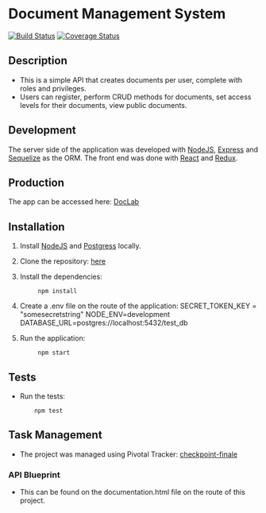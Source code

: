# Document Management System
[![Build Status](https://travis-ci.org/Mercy-Muchai/document-mgt-system.svg?branch=develop)](https://travis-ci.org/Mercy-Muchai/document-mgt-system)   [![Coverage Status](https://coveralls.io/repos/github/Mercy-Muchai/document-mgt-system/badge.svg?branch=clean-up)](https://coveralls.io/github/Mercy-Muchai/document-mgt-system?branch=clean-up)

## Description 

- This is a simple API that creates documents per user, complete with roles and privileges.
- Users can register, perform CRUD methods for documents, set access levels for their documents, view public documents.

## Development

The server side of the application was developed with [NodeJS](https://nodejs.org/en/docs/), [Express](https://expressjs.com/en/4x/api.html) and [Sequelize](http://docs.sequelizejs.com/manual/tutorial/models-usage.html) as the ORM.
The front end was done with [React](https://facebook.github.io/react/docs/hello-world.html) and [Redux](http://redux.js.org/).

## Production

The app can be accessed here: [DocLab](https://doc-lab.herokuapp.com/)

## Installation
1. Install [NodeJS](https://nodejs.org/en/docs/) and [Postgress](https://www.postgresql.org/) locally.

2. Clone the repository:
[here](https://github.com/Mercy-Muchai/document-mgt-system.git)

3. Install the dependencies:
            
            npm install
      
4. Create a .env file on the route of the application:
            SECRET_TOKEN_KEY = "somesecretstring"
            NODE_ENV=development
            DATABASE_URL=postgres://localhost:5432/test_db

4. Run the application:

            npm start

## Tests
- Run the tests:

          npm test

## Task Management
- The project was managed using Pivotal Tracker: [checkpoint-finale](https://www.pivotaltracker.com/n/projects/2035037)


### API Blueprint
-  This can be found on the documentation.html file on the route of this project.




